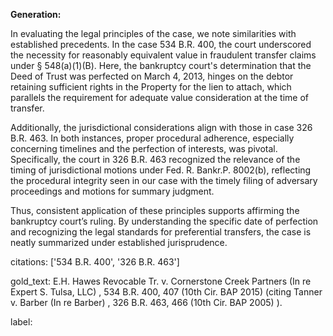 **Generation:**

In evaluating the legal principles of the case, we note similarities with established precedents. In the case 534 B.R. 400, the court underscored the necessity for reasonably equivalent value in fraudulent transfer claims under § 548(a)(1)(B). Here, the bankruptcy court's determination that the Deed of Trust was perfected on March 4, 2013, hinges on the debtor retaining sufficient rights in the Property for the lien to attach, which parallels the requirement for adequate value consideration at the time of transfer.

Additionally, the jurisdictional considerations align with those in case 326 B.R. 463. In both instances, proper procedural adherence, especially concerning timelines and the perfection of interests, was pivotal. Specifically, the court in 326 B.R. 463 recognized the relevance of the timing of jurisdictional motions under Fed. R. Bankr.P. 8002(b), reflecting the procedural integrity seen in our case with the timely filing of adversary proceedings and motions for summary judgment.

Thus, consistent application of these principles supports affirming the bankruptcy court’s ruling. By understanding the specific date of perfection and recognizing the legal standards for preferential transfers, the case is neatly summarized under established jurisprudence.

citations: ['534 B.R. 400', '326 B.R. 463']

gold_text: E.H. Hawes Revocable Tr. v. Cornerstone Creek Partners (In re Expert S. Tulsa, LLC) , 534 B.R. 400, 407 (10th Cir. BAP 2015) (citing Tanner v. Barber (In re Barber) , 326 B.R. 463, 466 (10th Cir. BAP 2005) ).

label: 